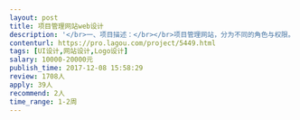 ```yaml
---                
layout: post       
title: 项目管理网站web设计           
description: '</br>一、项目描述：</br></br>项目管理网站，分为不同的角色与权限。</br></br>二、主要功能点：</br></br>报告编辑、用户权限管理、复核、二级复核等</br></br>三、可参考产品：</br></br>无。</br></br>四、人员要求：</br></br>1、有丰富的中后台web产品的开发经验；</br>2、良好的沟通能力和契约精神。</br>'     
contenturl: https://pro.lagou.com/project/5449.html      
tags: [UI设计,网站设计,Logo设计]            
salary: 10000-20000元          
publish_time: 2017-12-08 15:58:29         
review: 1708人                   
apply: 39人                   
recommend: 2人                   
time_range: 1-2周              
---                 
```

